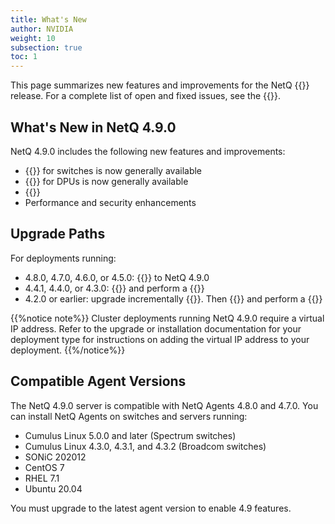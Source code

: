 ```yaml
---
title: What's New
author: NVIDIA
weight: 10
subsection: true
toc: 1
---
```


This page summarizes new features and improvements for the NetQ {{<version>}} release. For a complete list of open and fixed issues, see the {{<link title="NVIDIA NetQ 4.9 Release Notes" text="release notes">}}.

<!-- vale off -->
## What's New in NetQ 4.9.0
<!-- vale on -->
NetQ 4.9.0 includes the following new features and improvements:

- {{<link title="Adaptive Routing" text="Adaptive routing monitoring">}} for switches is now generally available
- {{<link title="RoCE" text="RoCE monitoring">}} for DPUs is now generally available
- {{<link title="Switch Management#host-a-ztp-script-with-netq" text="Host a ZTP script with NetQ">}}
- Performance and security enhancements


## Upgrade Paths

For deployments running:

- 4.8.0, 4.7.0, 4.6.0, or 4.5.0: {{<link title="Upgrade NetQ Virtual Machines" text="upgrade directly">}} to NetQ 4.9.0
- 4.4.1, 4.4.0, or 4.3.0: {{<link title="Back Up and Restore NetQ/#back-up-netq-4.4.1-or-earlier" text="Back up your NetQ data">}} and perform a {{<link title="Install the NetQ System" text="new installation of NetQ 4.9.0">}}
- 4.2.0 or earlier: upgrade incrementally {{<exlink url="https://docs.nvidia.com/networking-ethernet-software/cumulus-netq-43/Installation-Management/Upgrade-NetQ/Upgrade-System/" text="to version 4.3.0">}}. Then {{<link title="Back Up and Restore NetQ/#back-up-netq-4.4.1-or-earlier" text="back up your NetQ data">}} and perform a {{<link title="Install the NetQ System" text="new installation of NetQ 4.9.0">}}

{{%notice note%}}
Cluster deployments running NetQ 4.9.0 require a virtual IP address. Refer to the upgrade or installation documentation for your deployment type for instructions on adding the virtual IP address to your deployment.
{{%/notice%}}

## Compatible Agent Versions

The NetQ 4.9.0 server is compatible with NetQ Agents 4.8.0 and 4.7.0. You can install NetQ Agents on switches and servers running:

- Cumulus Linux 5.0.0 and later (Spectrum switches)
- Cumulus Linux 4.3.0, 4.3.1, and 4.3.2 (Broadcom switches)
- SONiC 202012
- CentOS 7
- RHEL 7.1
- Ubuntu 20.04

You must upgrade to the latest agent version to enable 4.9 features.
